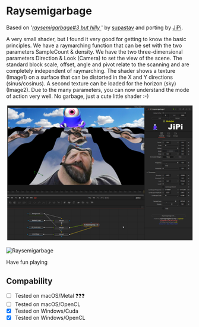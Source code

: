 Raysemigarbage
==================

Based on '_[raysemigarbage#3 but hilly ](https://www.shadertoy.com/view/3tdSW8)_' by [supastav](https://www.shadertoy.com/user/supastav) and porting by [JiPi](Profiles/JiPi.md).

A very small shader, but I found it very good for getting to know the basic principles.
We have a raymarching function that can be set with the two parameters SampleCount & density. We have the two three-dimensional parameters Direction & Look (Camera) to set the view of the scene. The standard block scale, offset, angle and pivot relate to the scanning and are completely independent of raymarching.
The shader shows a texture (Image1) on a surface that can be distorted in the X and Y directions (sinus/cosinus). A second texture can be loaded for the horizon (sky) (Image2).
Due to the many parameters, you can now understand the mode of action very well. No garbage, just a cute little shader :-)

[![Raysemigarbage](Raysemigarbage.png)](Raysemigarbage.fuse)

![Raysemigarbage](https://user-images.githubusercontent.com/78935215/115949042-5c168800-a4d2-11eb-95ef-cc63703e293c.gif)



Have fun playing



## Compability
- [ ] Tested on macOS/Metal :question::question::question:
- [ ] Tested on macOS/OpenCL
- [x] Tested on Windows/Cuda
- [x] Tested on Windows/OpenCL